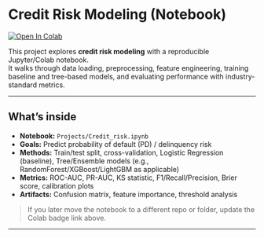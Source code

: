 # Credit Risk Modeling (Notebook)

[![Open In Colab](https://colab.research.google.com/assets/colab-badge.svg)](https://colab.research.google.com/github/hlee014e/Projects/blob/main/Credit-Risk/Credit_risk.ipynb)



This project explores **credit risk modeling** with a reproducible Jupyter/Colab notebook.  
It walks through data loading, preprocessing, feature engineering, training baseline and tree-based models, and evaluating performance with industry-standard metrics.

---

## What’s inside

- **Notebook:** `Projects/Credit_risk.ipynb`
- **Goals:** Predict probability of default (PD) / delinquency risk  
- **Methods:** Train/test split, cross-validation, Logistic Regression (baseline), Tree/Ensemble models (e.g., RandomForest/XGBoost/LightGBM as applicable)  
- **Metrics:** ROC-AUC, PR-AUC, KS statistic, F1/Recall/Precision, Brier score, calibration plots  
- **Artifacts:** Confusion matrix, feature importance, threshold analysis

> If you later move the notebook to a different repo or folder, update the Colab badge link above.

---


